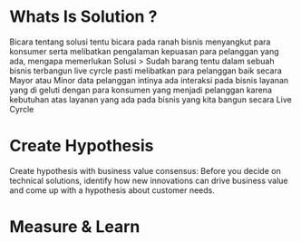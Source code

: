 # Whats Is Solution ?
Bicara tentang solusi tentu bicara pada ranah bisnis menyangkut para konsumer serta melibatkan pengalaman kepuasan para pelanggan yang ada, mengapa memerlukan Solusi >
Sudah barang tentu dalam sebuah bisnis terbangun live cyrcle pasti melibatkan para pelanggan baik secara Mayor atau Minor data pelanggan intinya ada interaksi pada bisnis layanan yang di geluti dengan para konsumen yang menjadi pelanggan karena kebutuhan atas layanan yang ada pada bisnis yang kita bangun secara Live Cyrcle
# Create Hypothesis
Create hypothesis with business value consensus: Before you decide on technical solutions, identify how new innovations can drive business value and come up with a hypothesis about customer needs.
# Measure & Learn

